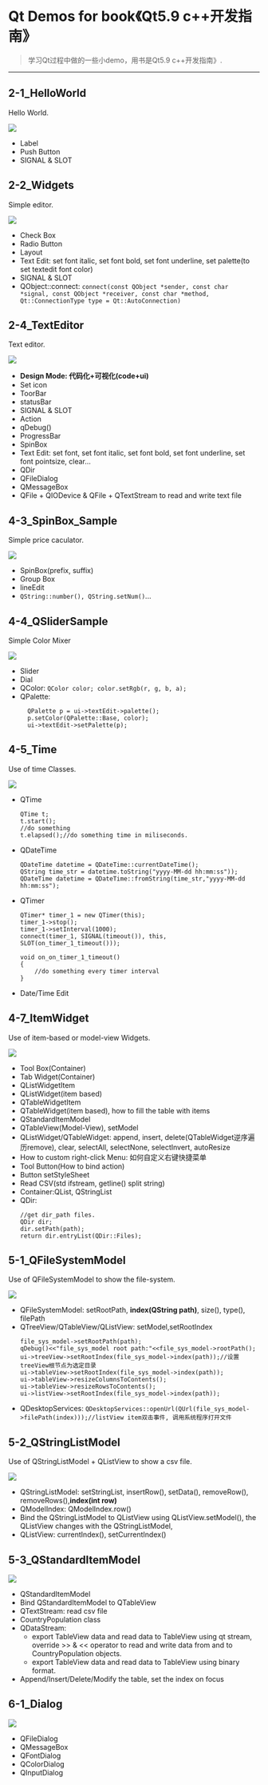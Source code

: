 # Qt Demos for book《Qt5.9 c++开发指南》

> 学习Qt过程中做的一些小demo，用书是Qt5.9 c++开发指南》.
---
## 2-1_HelloWorld
Hello World.

![](./README/2-1_HelloWorld.png)
+ Label
+ Push Button
+ SIGNAL & SLOT

## 2-2_Widgets
Simple editor.

![](./README/2-2_Widgets.png)
+ Check Box
+ Radio Button
+ Layout
+ Text Edit: set font italic, set font bold, set font underline, set palette(to set textedit font color)
+ SIGNAL & SLOT
+ QObject::connect: `connect(const QObject *sender, const char *signal, const QObject *receiver, const char *method, Qt::ConnectionType type = Qt::AutoConnection)`

## 2-4_TextEditor
Text editor.

![](./README/2-4_TextEditor.png)
+  **Design Mode: 代码化+可视化(code+ui)**
+  Set icon
+  ToorBar
+  statusBar
+  SIGNAL & SLOT
+  Action
+  qDebug()
+  ProgressBar
+  SpinBox
+  Text Edit: set font, set font italic, set font bold, set font underline, set font pointsize, clear...
+  QDir
+  QFileDialog
+  QMessageBox
+  QFile + QIODevice & QFile + QTextStream to read and write text file

## 4-3_SpinBox_Sample
Simple price caculator.

![](./README/4-3_SpinBox_Sample.png)
+ SpinBox(prefix, suffix)
+ Group Box
+ lineEdit
+ `QString::number(), QString.setNum()`...

## 4-4_QSliderSample
Simple Color Mixer

![](./README/4-4_QSliderSample.png)
+ Slider
+ Dial
+ QColor: `QColor color; color.setRgb(r, g, b, a);`
+ QPalette:
  ```Qt
    QPalette p = ui->textEdit->palette();
    p.setColor(QPalette::Base, color);
    ui->textEdit->setPalette(p);
  ```

## 4-5_Time
Use of time Classes.

![](./README/4-5_Time.png)
+ QTime
  ```Qt
  QTime t;
  t.start();
  //do something
  t.elapsed();//do something time in miliseconds.
  ```
+ QDateTime
  ```Qt
  QDateTime datetime = QDateTime::currentDateTime();
  QString time_str = datetime.toString("yyyy-MM-dd hh:mm:ss"));
  QDateTime datetime = QDateTime::fromString(time_str,"yyyy-MM-dd hh:mm:ss");
  ```
+ QTimer
  ```Qt
  QTimer* timer_1 = new QTimer(this);
  timer_1->stop();
  timer_1->setInterval(1000);
  connect(timer_1, SIGNAL(timeout()), this, SLOT(on_timer_1_timeout()));
  
  void on_on_timer_1_timeout()
  {
      //do something every timer interval
  }
  ```
+ Date/Time Edit

## 4-7_ItemWidget
Use of item-based or model-view Widgets.

![](./README/4-7_ItemWidget.png)
+ Tool Box(Container)
+ Tab Widget(Container)
+ QListWidgetItem
+ QListWidget(item based)
+ QTableWidgetItem
+ QTableWidget(item based), how to fill the table with items
+ QStandardItemModel
+ QTableView(Model-View), setModel
+ QListWidget/QTableWidget: append, insert, delete(QTableWidget逆序遍历remove), clear, selectAll, selectNone, selectInvert, autoResize
+ How to custom right-click Menu: 如何自定义右键快捷菜单
+ Tool Button(How to bind action)
+ Button setStyleSheet
+ Read CSV(std ifstream, getline() split string)
+ Container:QList, QStringList
+ QDir:
  ```Qt
  //get dir_path files.
  QDir dir;
  dir.setPath(path);
  return dir.entryList(QDir::Files);
  ```
  
## 5-1_QFileSystemModel
Use of QFileSystemModel to show the file-system.

![](./README/5-1_QFileSystemModel.png)
+ QFileSystemModel: setRootPath, **index(QString path)**, size(), type(), filePath
+ QTreeView/QTableView/QListView: setModel,setRootIndex
  ```qt
  file_sys_model->setRootPath(path);
  qDebug()<<"file_sys_model root path:"<<file_sys_model->rootPath();
  ui->treeView->setRootIndex(file_sys_model->index(path));//设置treeView根节点为选定目录
  ui->tableView->setRootIndex(file_sys_model->index(path));
  ui->tableView->resizeColumnsToContents();
  ui->tableView->resizeRowsToContents();
  ui->listView->setRootIndex(file_sys_model->index(path));
  ```
+ QDesktopServices: `QDesktopServices::openUrl(QUrl(file_sys_model->filePath(index)));//listView item双击事件, 调用系统程序打开文件`

## 5-2_QStringListModel
Use of QStringListModel + QListView to show a csv file.

![](./README/5-2_QStringListModel.png)
+ QStringListModel: setStringList, insertRow(), setData(), removeRow(), removeRows(),**index(int row)**
+ QModelIndex: QModelIndex.row()
+ Bind the QStringListModel to QListView using QListView.setModel(), the QListView changes with the QStringListModel,
+ QListView: currentIndex(), setCurrentIndex()

## 5-3_QStandardItemModel

![](./README/5-3_QStandardItemModel.png)

+ QStandardItemModel
+ Bind QStandardItemModel to QTableView
+ QTextStream: read csv file
+ CountryPopulation class
+ QDataStream: 
  + export TableView data and read data to TableView using qt stream, override >> & << operator to read and write data from and to CountryPopulation objects.
  + export TableView data and read data to TableView using binary format.
+ Append/Insert/Delete/Modify the table, set the index on focus

## 6-1_Dialog

![](./README/6-1_Dialog.png)

+ QFileDialog
+ QMessageBox
+ QFontDialog
+ QColorDialog
+ QInputDialog